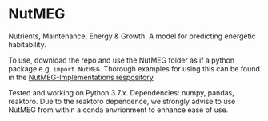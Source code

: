 # NutMEG
Nutrients, Maintenance, Energy &amp; Growth.  A model for predicting energetic habitability.

To use, download the repo and use the NutMEG folder as if a python package e.g. `import NutMEG`. Thorough examples for using this can be found in the [NutMEG-Implementations respository](http://github.com/pmhiggins/NutMEG-Implementations)

Tested and working on Python 3.7.x. Dependencies: numpy, pandas, reaktoro. Due to the reaktoro dependence, we strongly advise to use NutMEG from within a conda envrionment to enhance ease of use.
